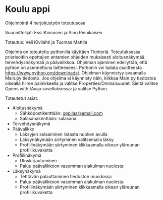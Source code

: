 # Koulu appi

Ohjelmointi 4 harjoitustyön toteutusosa

Suunnittelijat: Essi Kinnusen ja Aino Reinikaisen

Toteutus: Veli Kivilahti ja Tuomas Mattila

Ohjelma on toteutettu pythonilla käyttäen Tkinteriä. Toteutuksessa priorisoitiin opettajien antamien ohjeiden mukaisesti aloitusnäkymää, tervehdysnäkymää ja päävalikkoa.
Ohjelman ajaminen edellyttää, että python on asennettuna laitteeseesi. Pythonin voi ladata osoitteesta https://www.python.org/downloads/. Ohjelman käynnistyy avaamalla Main.py tiedosto. Jos ohjelma ei käynnisty näin, klikkaa Main.py tiedostoa oikealla hiiren painikkeella ja valitse Properties/Ominaisuudet. Sieltä valitse Opens with:/Avaa sovelluksessa: ja valitse Python.

Toteutetut asiat:
- Aloitusnäkymä
    - Sähköpostikenttään: oppilas@email.com
    - Salasanakenttään: salasana
- Tervehdysnäkymä
- Päävalikko
    - Läksyjen selaaminen listasta nuolien avulla
    - Läksynäkymään siirtyminen valitsemalla läksy
    - Profiilinäkymään siirtyminen klikkaamalla oikean yläreunan profiilikuvaketta
- Profiilinäkymä
    - Uloskirjautuminen
    - Paluu päävalikkoon vasemman alakulman nuolesta
- Läksynäkymä
    - Tehtävän palauttaminen tiedoston muodossa
    - Paluu päävalikkoon vasemman alakulman nuolesta
    - Profiilinäkymään siirtyminen klikkaamalla oikean yläreunan profiilikuvaketta
